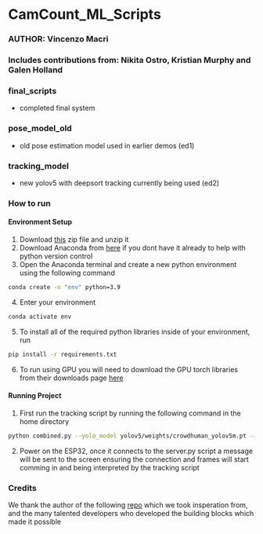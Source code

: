 # CamCount_ML_Scripts
### AUTHOR: Vincenzo Macri
### Includes contributions from: Nikita Ostro, Kristian Murphy and Galen Holland

### final_scripts
* completed final system

### pose_model_old
* old pose estimation model used in earlier demos (ed1)

### tracking_model
* new yolov5 with deepsort tracking currently being used (ed2)

### How to run
#### Environment Setup
1. Download [this](https://drive.google.com/file/d/1b7Ju3vAtfMuGh9zdDMigS71z0I4d-k2S/view?usp=share_link) zip file and unzip it
2. Download Anaconda from [here](https://www.anaconda.com/) if you dont have it already to help with python version control
3. Open the Anaconda terminal and create a new python environment using the following command
```bash
conda create -n "env" python=3.9
```
4. Enter your environment
```bash
conda activate env 
```
5. To install all of the required python libraries inside of your environment, run 
```bash
pip install -r requirements.txt
```
6. To run using GPU you will need to download the GPU torch libraries from their downloads page [here](https://pytorch.org/)
#### Running Project
1. First run the tracking script by running the following command in the home directory
```bash
python combined.py --yolo_model yolov5/weights/crowdhuman_yolov5m.pt --classes 0 --half --reset_count True
```
2. Power on the ESP32, once it connects to the server.py script a message will be sent to the screen ensuring the connection and frames will start comming in and being interpreted by the tracking script

### Credits
We thank the author of the following [repo](https://github.com/mikel-brostrom/yolov8_tracking) which we took insperation from, and the many talented developers who developed the building blocks which made it possible
